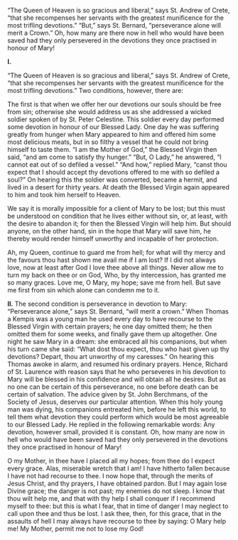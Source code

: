 
“The Queen of Heaven is so gracious and liberal,” says St. Andrew of Crete, “that she recompenses her servants with the greatest munificence for the most trifling devotions.” “But,” says St. Bernard, “perseverance alone will merit a Crown.” Oh, how many are there now in hell who would have been saved had they only persevered in the devotions they once practised in honour of Mary!

**I\.**

“The Queen of Heaven is so gracious and liberal,” says St. Andrew of Crete, “that she recompenses her servants with the greatest munificence for the most trifling devotions.” Two conditions, however, there are:

The first is that when we offer her our devotions our souls should be free from sin; otherwise she would address us as she addressed a wicked soldier spoken of by St. Peter Celestine. This soldier every day performed some devotion in honour of our Blessed Lady. One day he was suffering greatly from hunger when Mary appeared to him and offered him some most delicious meats, but in so filthy a vessel that he could not bring himself to taste them. “I am the Mother of God,” the Blessed Virgin then said, “and am come to satisfy thy hunger.” “But, O Lady,” he answered, “I cannot eat out of so defiled a vessel.” “And how,” replied Mary, “canst thou expect that I should accept thy devotions offered to me with so defiled a soul?” On hearing this the soldier was converted, became a hermit, and lived in a desert for thirty years. At death the Blessed Virgin again appeared to him and took him herself to Heaven.

We say it is morally impossible for a client of Mary to be lost; but this must be understood on condition that he lives either without sin, or, at least, with the desire to abandon it; for then the Blessed Virgin will help him. But should anyone, on the other hand, sin in the hope that Mary will save him, he thereby would render himself unworthy and incapable of her protection.

Ah, my Queen, continue to guard me from hell; for what will thy mercy and the favours thou hast shown me avail me if I am lost? If I did not always love, now at least after God I love thee above all things. Never allow me to turn my back on thee or on God, Who, by thy intercession, has granted me so many graces. Love me, O Mary, my hope; save me from hell. But save me first from sin which alone can condemn me to it.

**II\.** The second condition is perseverance in devotion to Mary: “Perseverance alone,” says St. Bernard, “will merit a crown.” When Thomas a Kempis was a young man he used every day to have recourse to the Blessed Virgin with certain prayers; he one day omitted them; he then omitted them for some weeks, and finally gave them up altogether. One night he saw Mary in a dream: she embraced all his companions, but when his turn came she said: “What dost thou expect, thou who hast given up thy devotions? Depart, thou art unworthy of my caresses.” On hearing this Thomas awoke in alarm, and resumed his ordinary prayers. Hence, Richard of St. Laurence with reason says that he who perseveres in his devotion to Mary will be blessed in his confidence and will obtain all he desires. But as no one can be certain of this perseverance, no one before death can be certain of salvation. The advice given by St. John Berchmans, of the Society of Jesus, deserves our particular attention. When this holy young man was dying, his companions entreated him, before he left this world, to tell them what devotion they could perform which would be most agreeable to our Blessed Lady. He replied in the following remarkable words: Any devotion, however small, provided it is constant. Oh, how many are now in hell who would have been saved had they only persevered in the devotions they once practised in honour of Mary!

O my Mother, in thee have I placed all my hopes; from thee do I expect every grace. Alas, miserable wretch that I am! I have hitherto fallen because I have not had recourse to thee. I now hope that, through the merits of Jesus Christ, and thy prayers, I have obtained pardon. But I may again lose Divine grace; the danger is not past; my enemies do not sleep. I know that thou wilt help me, and that with thy help I shall conquer if I recommend myself to thee: but this is what I fear, that in time of danger I may neglect to call upon thee and thus be lost. I ask thee, then, for this grace, that in the assaults of hell I may always have recourse to thee by saying: O Mary help me! My Mother, permit me not to lose my God!

